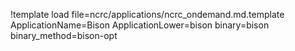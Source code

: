!template load file=ncrc/applications/ncrc_ondemand.md.template ApplicationName=Bison ApplicationLower=bison binary=bison binary_method=bison-opt
